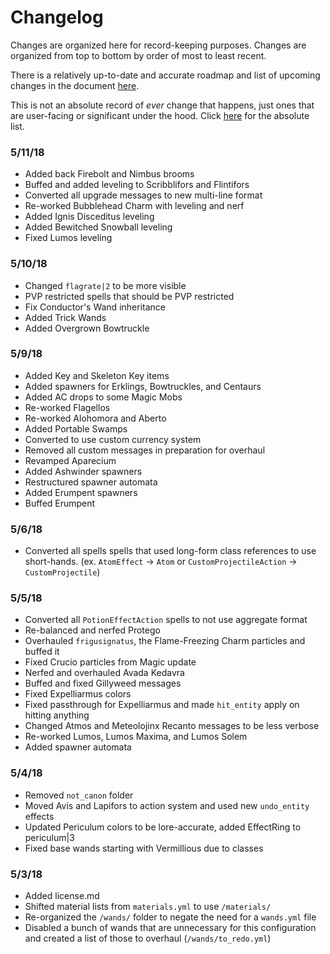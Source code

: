 # Changelog

Changes are organized here for record-keeping purposes. Changes are organized from top to bottom by order of most to least recent.

There is a relatively up-to-date and accurate roadmap and list of upcoming changes in the document [here](https://github.com/grisstyl/BetterPotter/blob/master/README.md).

This is not an absolute record of *ever* change that happens, just ones that are user-facing or significant under the hood. Click [here](https://github.com/grisstyl/BetterPotter/commits/master) for the absolute list.

### 5/11/18

* Added back Firebolt and Nimbus brooms
* Buffed and added leveling to Scribblifors and Flintifors
* Converted all upgrade messages to new multi-line format
* Re-worked Bubblehead Charm with leveling and nerf
* Added Ignis Disceditus leveling
* Added Bewitched Snowball leveling
* Fixed Lumos leveling

### 5/10/18

* Changed `flagrate|2` to be more visible
* PVP restricted spells that should be PVP restricted
* Fix Conductor's Wand inheritance
* Added Trick Wands
* Added Overgrown Bowtruckle

### 5/9/18

* Added Key and Skeleton Key items
* Added spawners for Erklings, Bowtruckles, and Centaurs
* Added AC drops to some Magic Mobs
* Re-worked Flagellos
* Re-worked Alohomora and Aberto
* Added Portable Swamps
* Converted to use custom currency system
* Removed all custom messages in preparation for overhaul
* Revamped Aparecium
* Added Ashwinder spawners
* Restructured spawner automata
* Added Erumpent spawners
* Buffed Erumpent

### 5/6/18

* Converted all spells spells that used long-form class references to use short-hands. (ex. `AtomEffect` -> `Atom` or `CustomProjectileAction` -> `CustomProjectile`)

### 5/5/18

* Converted all `PotionEffectAction` spells to not use aggregate format
* Re-balanced and nerfed Protego
* Overhauled `frigusignatus`, the Flame-Freezing Charm particles and buffed it
* Fixed Crucio particles from Magic update
* Nerfed and overhauled Avada Kedavra
* Buffed and fixed Gillyweed messages
* Fixed Expelliarmus colors
* Fixed passthrough for Expelliarmus and made `hit_entity` apply on hitting anything
* Changed Atmos and Meteolojinx Recanto messages to be less verbose
* Re-worked Lumos, Lumos Maxima, and Lumos Solem
* Added spawner automata

### 5/4/18

* Removed `not_canon` folder
* Moved Avis and Lapifors to action system and used new `undo_entity` effects
* Updated Periculum colors to be lore-accurate, added EffectRing to periculum|3
* Fixed base wands starting with Vermillious due to classes

### 5/3/18

* Added license.md
* Shifted material lists from `materials.yml` to use `/materials/`
* Re-organized the `/wands/` folder to negate the need for a `wands.yml` file
* Disabled a bunch of wands that are unnecessary for this configuration and created a list of those to overhaul (`/wands/to_redo.yml`)
